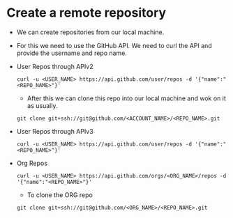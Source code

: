 # Create a remote repository

- We can create repositories from our local machine.
- For this we need to use the GitHub API. We need to curl the API and provide the username and repo name.
- User Repos through APIv2

	```
	curl -u <USER_NAME> https://api.github.com/user/repos -d '{"name":"<REPO_NAME>"}'
	```

	- After this we can clone this repo into our local machine and wok on it as usually.

	```
	git clone git+ssh://git@github.com/<ACCOUNT_NAME>/<REPO_NAME>.git
	```

- User Repos through APIv3

	```
	curl -u <USER_NAME> https://api.github.com/user/repos -d '{"name":"<REPO_NAME>"}'
	```

- Org Repos

	```
	curl -u <USER_NAME> https://api.github.com/orgs/<ORG_NAME>/repos -d '{"name":"<REPO_NAME>"}'
	```

	- To clone the ORG repo

	```
	git clone git+ssh://git@github.com/<ORG_NAME>/<REPO_NAME>.git
	```

